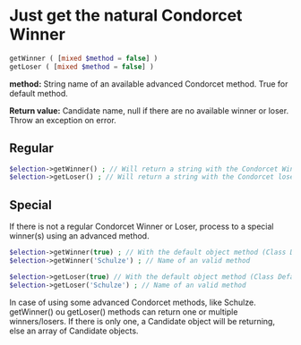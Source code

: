 # Just get the natural Condorcet Winner

```php
getWinner ( [mixed $method = false] )
getLoser ( [mixed $method = false] )
```
**method:** String name of an available advanced Condorcet method. True for default method.

**Return value:** Candidate name, null if there are no available winner or loser. Throw an exception on error.

## Regular
```php
$election->getWinner() ; // Will return a string with the Condorcet Winner candidate name
$election->getLoser() ; // Will return a string with the Condorcet loser candidate name
```


## Special
If there is not a regular Condorcet Winner or Loser, process to a special winner(s) using an advanced method.  

```php
$election->getWinner(true) ; // With the default object method (Class Default: Schulze)  
$election->getWinner('Schulze') ; // Name of an valid method  

$election->getLoser(true) // With the default object method (Class Default: Schulze)  
$election->getLoser('Schulze') ; // Name of an valid method  
```

In case of using some advanced Condorcet methods, like Schulze. getWinner() ou getLoser() methods can return one or multiple winners/losers. If there is only one, a Candidate object will be returning, else an array of Candidate objects.